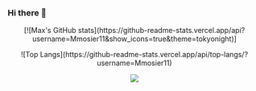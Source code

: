 ### Hi there 👋

<p align="center">
  [![Max's GitHub stats](https://github-readme-stats.vercel.app/api?username=Mmosier11&show_icons=true&theme=tokyonight)]
</p>
<p align="center">
  ![Top Langs](https://github-readme-stats.vercel.app/api/top-langs/?username=Mmosier11)
</p>


<p align="center"><img src="https://c.tenor.com/q8U7ukj2gecAAAAC/all-might-scream.gif" /></p>

<!--
**Mmosier11/Mmosier11** is a ✨ _special_ ✨ repository because its `README.md` (this file) appears on your GitHub profile.

Here are some ideas to get you started:

- 🔭 I’m currently working on ...
- 🌱 I’m currently learning ...
- 👯 I’m looking to collaborate on ...
- 🤔 I’m looking for help with ...
- 💬 Ask me about ...
- 📫 How to reach me: ...
- 😄 Pronouns: ...
- ⚡ Fun fact: ...
-->

